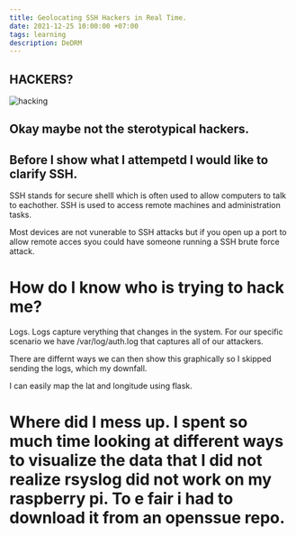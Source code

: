 ```yaml
---
title: Geolocating SSH Hackers in Real Time.
date: 2021-12-25 10:00:00 +07:00
tags: learning
description: DeDRM
---
```


## HACKERS?

![hacking](hacker.gif)

## Okay maybe not the sterotypical hackers.

## Before I show what I attempetd I would like to clarify SSH.

SSH stands for secure shelll which is often used to allow computers to talk to eachother. SSH is used to access remote machines and administration tasks.

Most devices are not vunerable to SSH attacks but if you open up a port to allow remote acces syou could have someone running a SSH brute force attack.



# How do I know who is trying to hack me?

Logs. Logs capture verything that changes in the system. For our specific scenario we have /var/log/auth.log that captures all of our attackers.

There are differnt ways we can then show this graphically so I skipped sending the logs, which my downfall.

I can easily map the lat and longitude using flask.



# Where did I mess up. I spent so much time looking at different ways to visualize the data that I did not realize rsyslog did not work on my raspberry pi. To e fair i had to download it from an openssue repo.

